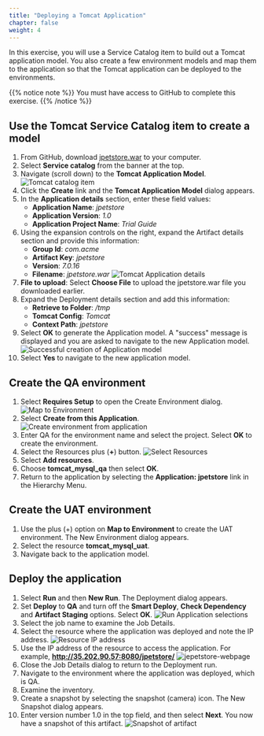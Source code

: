 ```yaml
---
title: "Deploying a Tomcat Application"
chapter: false
weight: 4
--- 
```


In this exercise, you will use a Service Catalog item to build out a Tomcat application model. You also create a few environment models and map them to the application so that the Tomcat application can be deployed to the environments.

{{% notice note %}}
You must have access to GitHub to complete this exercise.
{{% /notice %}}

## Use the Tomcat Service Catalog item to create a model

1. From GitHub, download [jpetstore.war](https://github.com/o2platform/Demos_Files/blob/master/jPetStore%20-%20O2%20Demo%20Pack/apache-tomcat-7.0.16/webapps/jpetstore.war) to your computer.
2. Select **Service catalog** from the banner at the top.
3. Navigate (scroll down) to the **Tomcat Application Model**. ![Tomcat catalog item](te-tomcat-item.png?width=20pc) 
4. Click the **Create** link and the **Tomcat Application Model** dialog appears.
5. In the **Application details** section, enter these field values:
    - **Application Name**: *jpetstore*
    - **Application Version**: *1.0*
    - **Application Project Name**: *Trial Guide*
6. Using the expansion controls on the right, expand the Artifact details section and provide this information:
    - **Group Id**: *com.acme*
    - **Artifact Key**: *jpetstore*
    - **Version**: *7.0.16*
    - **Filename**: *jpetstore.war*
![Tomcat Application details](te-tomcat-app-details.png?width=40pc) 
7. **File to upload**: Select **Choose File** to upload the jpetstore.war file you downloaded earlier.
8. Expand the Deployment details section and add this information:
    - **Retrieve to Folder**: */tmp*
    - **Tomcat Config**: *Tomcat*
    - **Context Path**: *jpetstore*
9. Select **OK** to generate the Application model. A "success" message is displayed and you are asked to navigate to the new Application model. ![Successful creation of Application model](te-ss-cataolog-success-msg.png?width=40pc)
10. Select **Yes** to navigate to the new application model.

## Create the QA environment

1. Select **Requires Setup** to open the Create Environment dialog. ![Map to Environment](te-ss-catalog-app-hier-menu.png?width=40pc)
2. Select **Create from this Application**. ![Create environment from application](te-tomcat-create-uat-env.png?width=40pc)
3. Enter QA for the environment name and select the project. Select **OK** to create the environment.
4. Select the Resources plus (**+**) button. ![Select Resources](te-ss-catalog-webtier-resources-plus.png?width=20pc)
5. Select **Add resources**.
6. Choose **tomcat_mysql_qa** then select **OK**.
7. Return to the application by selecting the **Application: jpetstore** link in the Hierarchy Menu.

## Create the UAT environment

1. Use the plus (+) option on **Map to Environment** to create the UAT environment. The New Environment dialog appears.
2. Select the resource **tomcat_mysql_uat**.
3. Navigate back to the application model.

## Deploy the application

1. Select **Run** and then **New Run**. The Deployment dialog appears.
2. Set **Deploy** to **QA** and turn off the **Smart Deploy**, **Check Dependency** and **Artifact Staging** options. Select **OK**. ![Run Application selections](te-run-app-selections.png?width=40pc)
3. Select the job name to examine the Job Details.
4. Select the resource where the application was deployed and note the IP address. ![Resource IP address](te-app-resource-details-ip.png?width=20pc)
5. Use the IP address of the resource to access the application. For example, **http://35.202.90.57:8080/jpetstore/** ![jepetstore-webpage](te-app-jpetstore-webpage.png?width=20pc)
6. Close the Job Details dialog to return to the Deployment run.
7. Navigate to the environment where the application was deployed, which is QA.
8. Examine the inventory.
9. Create a snapshot by selecting the snapshot (camera) icon. The New Snapshot dialog appears.
10. Enter version number 1.0 in the top field, and then select **Next**. You now have a snapshot of this artifact. ![Snapshot of artifact](te-app-snapshot-details.png?width=20pc)

